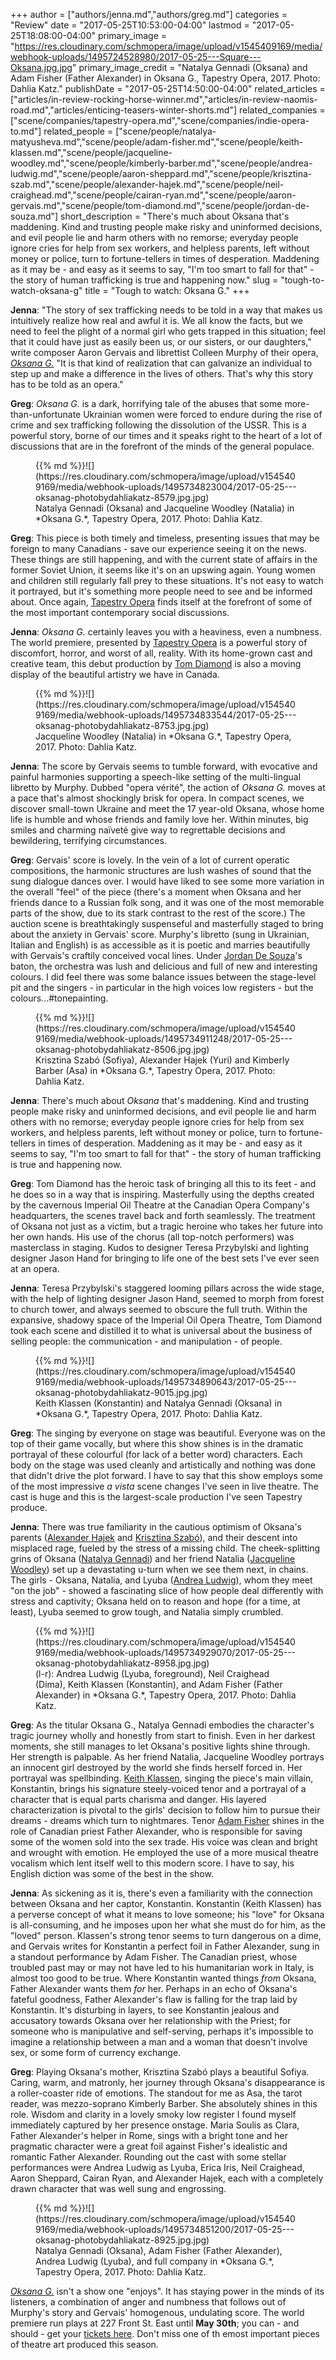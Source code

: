 +++
author = ["authors/jenna.md","authors/greg.md"]
categories = "Review"
date = "2017-05-25T10:53:00-04:00"
lastmod = "2017-05-25T18:08:00-04:00"
primary_image = "https://res.cloudinary.com/schmopera/image/upload/v1545409169/media/webhook-uploads/1495724528980/2017-05-25---Square---Oksana.jpg.jpg"
primary_image_credit = "Natalya Gennadi (Oksana) and Adam Fisher (Father Alexander) in Oksana G., Tapestry Opera, 2017. Photo: Dahlia Katz."
publishDate = "2017-05-25T14:50:00-04:00"
related_articles = ["articles/in-review-rocking-horse-winner.md","articles/in-review-naomis-road.md","articles/enticing-teasers-winter-shorts.md"]
related_companies = ["scene/companies/tapestry-opera.md","scene/companies/indie-opera-to.md"]
related_people = ["scene/people/natalya-matyusheva.md","scene/people/adam-fisher.md","scene/people/keith-klassen.md","scene/people/jacqueline-woodley.md","scene/people/kimberly-barber.md","scene/people/andrea-ludwig.md","scene/people/aaron-sheppard.md","scene/people/krisztina-szab.md","scene/people/alexander-hajek.md","scene/people/neil-craighead.md","scene/people/cairan-ryan.md","scene/people/aaron-gervais.md","scene/people/tom-diamond.md","scene/people/jordan-de-souza.md"]
short_description = "There&#039;s much about Oksana that&#039;s maddening. Kind and trusting people make risky and uninformed decisions, and evil people lie and harm others with no remorse; everyday people ignore cries for help from sex workers, and helpless parents, left without money or police, turn to fortune-tellers in times of desperation. Maddening as it may be - and easy as it seems to say, &quot;I&#039;m too smart to fall for that&quot; - the story of human trafficking is true and happening now."
slug = "tough-to-watch-oksana-g"
title = "Tough to watch: Oksana G."
+++

**Jenna**: "The story of sex trafficking needs to be told in a way that makes us intuitively realize how real and awful it is. We all know the facts, but we need to feel the plight of a normal girl who gets trapped in this situation; feel that it could have just as easily been us, or our sisters, or our daughters," write composer Aaron Gervais and librettist Colleen Murphy of their opera, [*Oksana G.*](https://tapestryopera.com/3-oksana-g/) "It is that kind of realization that can galvanize an individual to step up and make a difference in the lives of others. That's why this story has to be told as an opera."

**Greg**: *Oksana G.* is a dark, horrifying tale of the abuses that some more-than-unfortunate Ukrainian women were forced to endure during the rise of crime and sex trafficking following the dissolution of the USSR. This is a powerful story, borne of our times and it speaks right to the heart of a lot of discussions that are in the forefront of the minds of the general populace. 

<figure data-type="image">{{% md %}}![](https://res.cloudinary.com/schmopera/image/upload/v1545409169/media/webhook-uploads/1495734823004/2017-05-25---oksanag-photobydahliakatz-8579.jpg.jpg)
<figcaption>Natalya Gennadi (Oksana) and Jacqueline Woodley (Natalia) in *Oksana G.*, Tapestry Opera, 2017. Photo: Dahlia Katz.</figcaption>
</figure>

**Greg**: This piece is both timely and timeless, presenting issues that may be foreign to many Canadians - save our experience seeing it on the news. These things are still happening, and with the current state of affairs in the former Soviet Union, it seems like it's on an upswing again. Young women and children still regularly fall prey to these situations. It's not easy to watch it portrayed, but it's something more people need to see and be informed about. Once again, [Tapestry Opera](/scene/people/tapestry-opera/) finds itself at the forefront of some of the most important contemporary social discussions. 

**Jenna**: *Oksana G.* certainly leaves you with a heaviness, even a numbness. The world premiere, presented by [Tapestry Opera](/scene/companies/tapestry-opera/) is a powerful story of discomfort, horror, and worst of all, reality. With its home-grown cast and creative team, this debut production by [Tom Diamond](/scene/people/tom-diamond/) is also a moving display of the beautiful artistry we have in Canada.

<figure data-type="image">{{% md %}}![](https://res.cloudinary.com/schmopera/image/upload/v1545409169/media/webhook-uploads/1495734833544/2017-05-25---oksanag-photobydahliakatz-8753.jpg.jpg)
<figcaption>Jacqueline Woodley (Natalia) in *Oksana G.*, Tapestry Opera, 2017. Photo: Dahlia Katz.</figcaption>
</figure>

**Jenna**: The score by Gervais seems to tumble forward, with evocative and painful harmonies supporting a speech-like setting of the multi-lingual libretto by Murphy. Dubbed "opera vérité", the action of *Oksana G.* moves at a pace that's almost shockingly brisk for opera. In compact scenes, we discover small-town Ukraine and meet the 17 year-old Oksana, whose home life is humble and whose friends and family love her. Within minutes, big smiles and charming naïveté give way to regrettable decisions and bewildering, terrifying circumstances.

**Greg**: Gervais' score is lovely. In the vein of a lot of current operatic compositions, the harmonic structures are lush washes of sound that the sung dialogue dances over. I would have liked to see some more variation in the overall "feel" of the piece (there's a moment when Oksana and her friends dance to a Russian folk song, and it was one of the most memorable parts of the show, due to its stark contrast to the rest of the score.) The auction scene is breathtakingly suspenseful and masterfully staged to bring about the anxiety in Gervais' score. Murphy's libretto (sung in Ukrainian, Italian and English) is as accessible as it is poetic and marries beautifully with Gervais's craftily conceived vocal lines. Under [Jordan De Souza](/scene/people/jordan-de-souza/)'s baton, the orchestra was lush and delicious and full of new and interesting colours. I did feel there was some balance issues between the stage-level pit and the singers - in particular in the high voices low registers - but the colours...#tonepainting.

<figure data-type="image">{{% md %}}![](https://res.cloudinary.com/schmopera/image/upload/v1545409169/media/webhook-uploads/1495734911248/2017-05-25---oksanag-photobydahliakatz-8506.jpg.jpg)
<figcaption>Krisztina Szabó (Sofiya), Alexander Hajek (Yuri) and Kimberly Barber (Asa) in *Oksana G.*, Tapestry Opera, 2017. Photo: Dahlia Katz.</figcaption>
</figure>

**Jenna**: There's much about *Oksana* that's maddening. Kind and trusting people make risky and uninformed decisions, and evil people lie and harm others with no remorse; everyday people ignore cries for help from sex workers, and helpless parents, left without money or police, turn to fortune-tellers in times of desperation. Maddening as it may be - and easy as it seems to say, "I'm too smart to fall for that" - the story of human trafficking is true and happening now.

**Greg**: Tom Diamond has the heroic task of bringing all this to its feet - and he does so in a way that is inspiring. Masterfully using the depths created by the cavernous Imperial Oil Theatre at the Canadian Opera Company's headquarters, the scenes travel back and forth seamlessly. The treatment of Oksana not just as a victim, but a tragic heroine who takes her future into her own hands. His use of the chorus (all top-notch performers) was masterclass in staging. Kudos to designer Teresa Przybylski and lighting designer Jason Hand for bringing to life one of the best sets I've ever seen at an opera. 

**Jenna**: Teresa Przybylski's staggered looming pillars across the wide stage, with the help of lighting designer Jason Hand, seemed to morph from forest to church tower, and always seemed to obscure the full truth. Within the expansive, shadowy space of the Imperial Oil Opera Theatre, Tom Diamond took each scene and distilled it to what is universal about the business of selling people: the communication - and manipulation - of people. 

<figure data-type="image">{{% md %}}![](https://res.cloudinary.com/schmopera/image/upload/v1545409169/media/webhook-uploads/1495734890643/2017-05-25---oksanag-photobydahliakatz-9015.jpg.jpg)
<figcaption>Keith Klassen (Konstantin) and Natalya Gennadi (Oksana) in *Oksana G.*, Tapestry Opera, 2017. Photo: Dahlia Katz.</figcaption>
</figure>

**Greg**: The singing by everyone on stage was beautiful. Everyone was on the top of their game vocally, but where this show shines is in the dramatic portrayal of these colourful (for lack of a better word) characters. Each body on the stage was used cleanly and artistically and nothing was done that didn't drive the plot forward. I have to say that this show employs some of the most impressive *a vista* scene changes I've seen in live theatre. The cast is huge and this is the largest-scale production I've seen Tapestry produce.

**Jenna**: There was true familiarity in the cautious optimism of Oksana's parents ([Alexander Hajek](/scene/people/alexander-hajek/) and [Krisztina Szabó](/scene/people/krisztina-szabo/)), and their descent into misplaced rage, fueled by the stress of a missing child. The cheek-splitting grins of Oksana ([Natalya Gennadi](/scene/people/natalya-matyushekva/)) and her friend Natalia ([Jacqueline Woodley](/scene/people/jacqueline-woodley/)) set up a devastating u-turn when we see them next, in chains. The girls - Oksana, Natalia, and Lyuba ([Andrea Ludwig](/scene/people/andrea-ludwig/)), whom they meet "on the job" - showed a fascinating slice of how people deal differently with stress and captivity; Oksana held on to reason and hope (for a time, at least), Lyuba seemed to grow tough, and Natalia simply crumbled.

<figure data-type="image">{{% md %}}![](https://res.cloudinary.com/schmopera/image/upload/v1545409169/media/webhook-uploads/1495734929070/2017-05-25---oksanag-photobydahliakatz-8958.jpg.jpg)
<figcaption>(l-r): Andrea Ludwig (Lyuba, foreground), Neil Craighead (Dima), Keith Klassen (Konstantin), and Adam Fisher (Father Alexander) in *Oksana G.*, Tapestry Opera, 2017. Photo: Dahlia Katz.</figcaption>
</figure>

**Greg**: As the titular Oksana G., Natalya Gennadi embodies the character's tragic journey wholly and honestly from start to finish. Even in her darkest moments, she still manages to let Oksana's positive lights shine through. Her strength is palpable. As her friend Natalia, Jacqueline Woodley portrays an innocent girl destroyed by the world she finds herself forced in. Her portrayal was spellbinding. [Keith Klassen](/scene/people/keith-klassen/), singing the piece's main villain, Konstantin, brings his signature steely-voiced tenor and a portrayal of a character that is equal parts charisma and danger. His layered characterization is pivotal to the girls' decision to follow him to pursue their dreams - dreams which turn to nightmares. Tenor [Adam Fisher](/scene/people/adam-fisher/) shines in the role of Canadian priest Father Alexander, who is responsible for saving some of the women sold into the sex trade. His voice was clean and bright and wrought with emotion. He employed the use of a more musical theatre vocalism which lent itself well to this modern score. I have to say, his English diction was some of the best in the show. 

**Jenna**: As sickening as it is, there's even a familiarity with the connection between Oksana and her captor, Konstantin. Konstantin (Keith Klassen) has a perverse concept of what it means to love someone; his "love" for Oksana is all-consuming, and he imposes upon her what she must do for him, as the "loved" person. Klassen's strong tenor seems to turn dangerous on a dime, and Gervais writes for Konstantin a perfect foil in Father Alexander, sung in a standout performance by Adam Fisher. The Canadian priest, whose troubled past may or may not have led to his humanitarian work in Italy, is almost too good to be true. Where Konstantin wanted things *from* Oksana, Father Alexander wants them *for* her. Perhaps in an echo of Oksana's fateful goodness, Father Alexander's flaw is falling for the trap laid by Konstantin. It's disturbing in layers, to see Konstantin jealous and accusatory towards Oksana over her relationship with the Priest; for someone who is manipulative and self-serving, perhaps it's impossible to imagine a relationship between a man and a woman that doesn't involve sex, or some form of currency exchange.

**Greg**: Playing Oksana's mother, Krisztina Szabó plays a beautiful Sofiya. Caring, warm, and matronly, her journey through Oksana's disappearance is a roller-coaster ride of emotions. The standout for me as Asa, the tarot reader, was mezzo-soprano Kimberly Barber. She absolutely shines in this role. Wisdom and clarity in a lovely smoky low register I found myself immediately captured by her presence onstage. Maria Soulis as Clara, Father Alexander's helper in Rome, sings with a bright tone and her pragmatic character were a great foil against Fisher's idealistic and romantic Father Alexander. Rounding out the cast with some stellar performances were Andrea Ludwig as Lyuba, Erica Iris, Neil Craighead, Aaron Sheppard, Cairan Ryan, and Alexander Hajek, each with a completely drawn character that was well sung and engrossing. 

<figure data-type="image">{{% md %}}![](https://res.cloudinary.com/schmopera/image/upload/v1545409169/media/webhook-uploads/1495734851200/2017-05-25---oksanag-photobydahliakatz-8925.jpg.jpg)
<figcaption>Natalya Gennadi (Oksana), Adam Fisher (Father Alexander), Andrea Ludwig (Lyuba), and full company in *Oksana G.*, Tapestry Opera, 2017. Photo: Dahlia Katz.</figcaption>
</figure>

[*Oksana G.*](https://tapestryopera.com/3-oksana-g/) isn't a show one "enjoys". It has staying power in the minds of its listeners, a combination of anger and numbness that follows out of Murphy's story and Gervais' homogenous, undulating score. The world premiere run plays at 227 Front St. East until **May 30th**; you can - and should - get your [tickets here](https://tapestryopera.com/3-oksana-g/). Don't miss one of th emost important pieces of theatre art produced this season.

